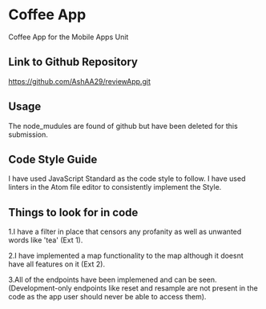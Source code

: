 # Coffee App 

Coffee App for the Mobile Apps Unit

## Link to Github Repository
https://github.com/AshAA29/reviewApp.git


## Usage
The node_mudules are found of github but have been deleted for this submission.

## Code Style Guide
I have used JavaScript Standard as the code style to follow. I have used linters in the Atom file editor
to consistently implement the Style.

## Things to look for in code
1.I have a filter in place that censors any profanity as well as unwanted words like 'tea' (Ext 1).

2.I have implemented a map functionality to the map although it doesnt have all features on it (Ext 2).

3.All of the endpoints have been implemened and can be seen. (Development-only endpoints like reset and resample are not present in the code as the app user should never be able to access them).
